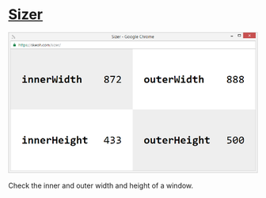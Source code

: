 [Sizer][site]
=============

[![Screenshot](screenshot.png)][site]

Check the inner and outer width and height of a window.

[site]: https://skeoh.com/sizer/
